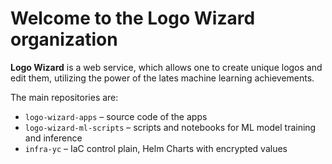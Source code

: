 # Welcome to the Logo Wizard organization

**Logo Wizard** is a web service, which allows one to create unique logos and edit them, utilizing the power of the lates machine learning achievements.

The main repositories are:
- `logo-wizard-apps` – source code of the apps
- `logo-wizard-ml-scripts` – scripts and notebooks for ML model training and inference
- `infra-yc` – IaC control plain, Helm Charts with encrypted values
